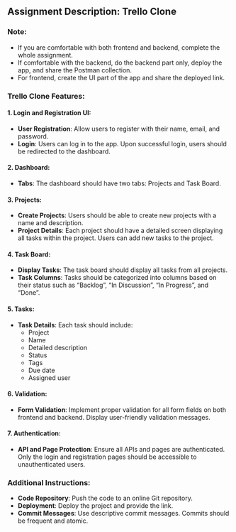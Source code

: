 ## Assignment Description: Trello Clone

### Note:
- If you are comfortable with both frontend and backend, complete the whole assignment.
- If comfortable with the backend, do the backend part only, deploy the app, and share the Postman collection.
- For frontend, create the UI part of the app and share the deployed link.

### Trello Clone Features:

#### 1. Login and Registration UI:
- **User Registration**: Allow users to register with their name, email, and password.
- **Login**: Users can log in to the app. Upon successful login, users should be redirected to the dashboard.

#### 2. Dashboard:
- **Tabs**: The dashboard should have two tabs: Projects and Task Board.

#### 3. Projects:
- **Create Projects**: Users should be able to create new projects with a name and description.
- **Project Details**: Each project should have a detailed screen displaying all tasks within the project. Users can add new tasks to the project.

#### 4. Task Board:
- **Display Tasks**: The task board should display all tasks from all projects.
- **Task Columns**: Tasks should be categorized into columns based on their status such as “Backlog”, “In Discussion”, “In Progress”, and “Done”.

#### 5. Tasks:
- **Task Details**: Each task should include:
  - Project
  - Name
  - Detailed description
  - Status
  - Tags
  - Due date
  - Assigned user

#### 6. Validation:
- **Form Validation**: Implement proper validation for all form fields on both frontend and backend. Display user-friendly validation messages.

#### 7. Authentication:
- **API and Page Protection**: Ensure all APIs and pages are authenticated. Only the login and registration pages should be accessible to unauthenticated users.

### Additional Instructions:
- **Code Repository**: Push the code to an online Git repository.
- **Deployment**: Deploy the project and provide the link.
- **Commit Messages**: Use descriptive commit messages. Commits should be frequent and atomic.